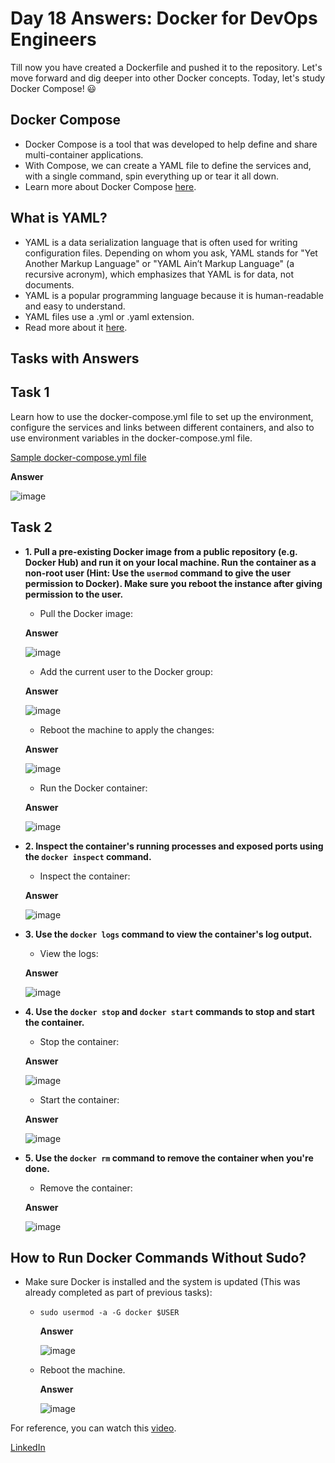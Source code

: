 # Day 18 Answers:  Docker for DevOps Engineers

Till now you have created a Dockerfile and pushed it to the repository. Let's move forward and dig deeper into other Docker concepts. Today, let's study Docker Compose! 😃

## Docker Compose

- Docker Compose is a tool that was developed to help define and share multi-container applications.
- With Compose, we can create a YAML file to define the services and, with a single command, spin everything up or tear it all down.
- Learn more about Docker Compose [here](https://tecadmin.net/tutorial/docker/docker-compose/).

## What is YAML?

- YAML is a data serialization language that is often used for writing configuration files. Depending on whom you ask, YAML stands for "Yet Another Markup Language" or "YAML Ain’t Markup Language" (a recursive acronym), which emphasizes that YAML is for data, not documents.
- YAML is a popular programming language because it is human-readable and easy to understand.
- YAML files use a .yml or .yaml extension.
- Read more about it [here](https://www.redhat.com/en/topics/automation/what-is-yaml).

## Tasks with Answers

## Task 1

Learn how to use the docker-compose.yml file to set up the environment, configure the services and links between different containers, and also to use environment variables in the docker-compose.yml file.

[Sample docker-compose.yml file](https://github.com/LondheShubham153/90DaysOfDevOps/blob/master/2023/day18/docker-compose.yaml)

   **Answer**

   ![image](https://github.com/Bhavin213/90DaysOfDevOps/blob/master/2024/day18/image/1_docker_compose_yml_file.png)

## Task 2
   
   - **1. Pull a pre-existing Docker image from a public repository (e.g. Docker Hub) and run it on your local machine. Run the container as a non-root user (Hint: Use the `usermod` command to give the user permission to Docker). Make sure you reboot the instance after giving permission to the user.**
      - Pull the Docker image:

      **Answer**

      ![image](https://github.com/Bhavin213/90DaysOfDevOps/blob/master/2024/day18/image/2_Pull_the_Docker_image.png)

      - Add the current user to the Docker group:

      **Answer**

      ![image](https://github.com/Bhavin213/90DaysOfDevOps/blob/master/2024/day18/image/3_Add_the_current_user_to_the_Docker_group.png)

      - Reboot the machine to apply the changes:

      **Answer**

      ![image](https://github.com/Bhavin213/90DaysOfDevOps/blob/master/2024/day18/image/4_Reboot_the_machine_to_apply_the_changes.png)

      - Run the Docker container:

      **Answer**

      ![image](https://github.com/Bhavin213/90DaysOfDevOps/blob/master/2024/day18/image/5_Run_the_Docker_container.png)      

   - **2. Inspect the container's running processes and exposed ports using the `docker inspect` command.**
      - Inspect the container:

      **Answer**

      ![image](https://github.com/Bhavin213/90DaysOfDevOps/blob/master/2024/day18/image/6_Inspect_the_container.png)      

   - **3. Use the `docker logs` command to view the container's log output.**
      - View the logs:

      **Answer**

      ![image](https://github.com/Bhavin213/90DaysOfDevOps/blob/master/2024/day18/image/7_View_the_logs.png)

   - **4. Use the `docker stop` and `docker start` commands to stop and start the container.**
      - Stop the container:

      **Answer**

      ![image](https://github.com/Bhavin213/90DaysOfDevOps/blob/master/2024/day18/image/8_Stop_the_container.png)

      - Start the container:

      **Answer**

      ![image](https://github.com/Bhavin213/90DaysOfDevOps/blob/master/2024/day18/image/9_Start_the_container.png)

   - **5. Use the `docker rm` command to remove the container when you're done.**
      - Remove the container:

      **Answer**

      ![image](https://github.com/Bhavin213/90DaysOfDevOps/blob/master/2024/day18/image/10_Remove_the_container.png)      

## How to Run Docker Commands Without Sudo?

- Make sure Docker is installed and the system is updated (This was already completed as part of previous tasks):
   - `sudo usermod -a -G docker $USER`

      **Answer**

      ![image](https://github.com/Bhavin213/90DaysOfDevOps/blob/master/2024/day18/image/3_Add_the_current_user_to_the_Docker_group.png)      

   - Reboot the machine.

      **Answer**

      ![image](https://github.com/Bhavin213/90DaysOfDevOps/blob/master/2024/day18/image/4_Reboot_the_machine_to_apply_the_changes.png)         

For reference, you can watch this [video](https://youtu.be/Tevxhn6Odc8).

[LinkedIn](https://www.linkedin.com/in/bhavin-savaliya/)
